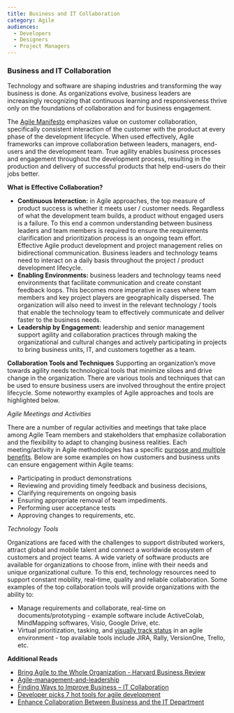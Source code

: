```yaml
---
title: Business and IT Collaboration
category: Agile
audiences:
  - Developers
  - Designers
  - Project Managers
---
```


### Business and IT Collaboration

Technology and software are shaping industries and transforming the way business is done. As organizations evolve, business leaders are increasingly recognizing that continuous learning and responsiveness thrive only on the foundations of collaboration and for business engagement.

The [Agile Manifesto](http://agilemanifesto.org/) emphasizes value on customer collaboration, specifically consistent interaction of the customer with the product at every phase of the development lifecycle. When used effectively, Agile frameworks can improve collaboration between leaders, managers, end-users and the development team. True agility enables business processes and engagement throughout the development process, resulting in the production and delivery of successful products that help end-users do their jobs better. 

**What is Effective Collaboration?**  
* **Continuous Interaction:** in Agile approaches, the top measure of product success is whether it meets user / customer needs. Regardless of what the development team builds, a product without engaged users is a failure. To this end a common understanding between business leaders and team members is required to ensure the requirements clarification and prioritization process is an ongoing team effort. Effective Agile product development and project management relies on bidirectional communication. Business leaders and technology teams need to interact on a daily basis throughout the project / product development lifecycle.  
* **Enabling Environments:** business leaders and technology teams need environments that facilitate communication and create constant feedback loops. This becomes more imperative in cases where team members and key project players are geographically dispersed. The organization will also need to invest in the relevant technology / tools that enable the technology team to effectively communicate and deliver faster to the business needs.
* **Leadership by Engagement:** leadership and senior management support agility and collaboration practices through making the organizational and cultural changes and actively participating in projects to bring business units, IT, and customers together as a team. 

**Collaboration Tools and Techniques**
Supporting an organization’s move towards agility needs technological tools that minimize siloes and drive change in the organization. There are various tools and techniques that can be used to ensure business users are involved throughout the entire project lifecycle. Some noteworthy examples of Agile approaches and tools are highlighted below.

   *Agile Meetings and Activities* 
   
   There are a number of regular activities and meetings that take place among Agile Team members and stakeholders that emphasize    collaboration and the flexibility to adapt to changing business realities. Each meeting/activity in Agile methodologies has a specific [purpose and multiple benefits](https://federalist.18f.gov/preview/GSA/cto-website/dev/guides/Agile_Meetings_Goals_and_Benefits/). Below are some examples on how customers and business units can ensure engagement within Agile teams:
* Participating in product demonstrations
* Reviewing and providing timely feedback and business decisions, 
* Clarifying requirements on ongoing basis
* Ensuring appropriate removal of team impediments.
* Performing user acceptance tests
* Approving changes to requirements, etc.

*Technology Tools*

Organizations are faced with the challenges to support distributed workers, attract global and mobile talent and connect a worldwide ecosystem of customers and project teams. A wide variety of software products are available for organizations to choose from, inline with their needs and unique organizational culture.  To this end, technology resources need to support constant mobility, real-time, quality and reliable collaboration.
Some examples of the top collaboration tools will provide organizations with the ability to:
* Manage requirements and collaborate, real-time on documents/prototyping - example software include ActiveColab, MindMapping softwares, Visio, Google Drive, etc.
* Virtual prioritization, tasking, and [visually track status](https://federalist.18f.gov/preview/GSA/cto-website/dev/guides/visibility_and_status/) in an agile environment - top available tools include JIRA, Rally, VersionOne, Trello, etc. 

**Additional Reads**
* [Bring Agile to the Whole Organization - Harvard Business Review](https://hbr.org/2014/11/bring-agile-to-the-whole-organization)
* [Agile-management-and-leadership](http://searchsoftwarequality.techtarget.com/feature/FAQ-Agile-management-and-leadership)
* [Finding Ways to Improve Business – IT Collaboration](https://www.infoq.com/news/2013/06/improve-business-it-cooperation)
* [Developer picks 7 hot tools for agile development](http://searchsoftwarequality.techtarget.com/feature/FAQ-Agile-management-and-leadership)
* [Enhance Collaboration Between Business and the IT Department](http://www.cio.com/article/2445035/collaboration/enhance-collaboration-between-business-and-the-it-department.html)
